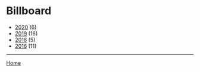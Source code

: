 # Billboard

  * [2020](./billboard-2020.md/) (6)
  * [2019](./billboard-2019.md/) (16)
  * [2018](./billboard-2018.md/) (5)
  * [2016](./billboard-2016.md/) (11)
----

[Home](../)
